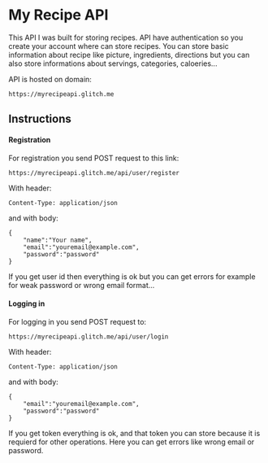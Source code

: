# My Recipe API

This API I was built for storing recipes. API have authentication so you create your account where can store recipes.
You can store basic information about recipe like picture, ingredients, directions but you can also store informations about servings, categories, caloeries...

API is hosted on domain: 
```
https://myrecipeapi.glitch.me
```

## Instructions 

#### Registration 

For registration you send POST request to this link: 
```
https://myrecipeapi.glitch.me/api/user/register
```
With header:
```
Content-Type: application/json 
```
and with body: 
```
{
	"name":"Your name",
	"email":"youremail@example.com",
	"password":"password"	
}
```
If you get user id then everything is ok but you can get errors for example for weak password or wrong email format...

#### Logging in

For logging in you send POST request to:
```
https://myrecipeapi.glitch.me/api/user/login
```
With header:
```
Content-Type: application/json 
```
and with body: 
```
{
	"email":"youremail@example.com",
	"password":"password"	
}
```
If you get token everything is ok, and that token you can store because it is requierd for other operations. 
Here you can get errors like wrong email or password. 











